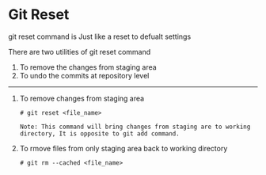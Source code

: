 # Git Reset

git reset command is Just like a reset to defualt settings

There are two utilities of git reset command
1) To remove the changes from staging area
3) To undo the commits at repository level

---
1. To remove changes from staging area
    ~~~
    # git reset <file_name>
    
    Note: This command will bring changes from staging are to working directory, It is opposite to git add command.
    ~~~
    
2. To rmove files from only staging area back to working directory
    ~~~
    # git rm --cached <file_name>
    ~~~
